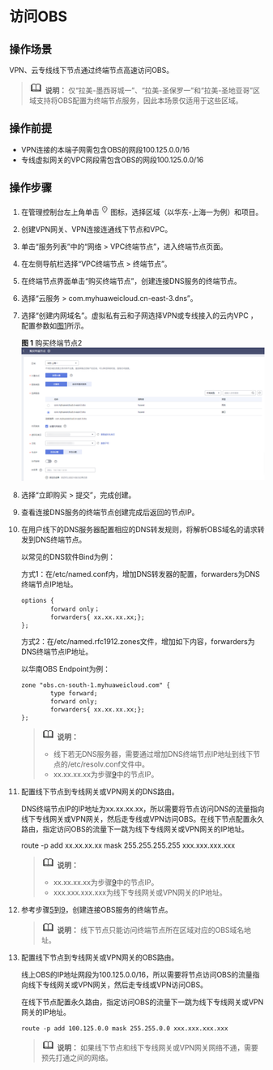 # 访问OBS<a name="vpcep_03_0300"></a>

## 操作场景<a name="section208321434111114"></a>

VPN、云专线线下节点通过终端节点高速访问OBS。

>![](public_sys-resources/icon-note.gif) **说明：** 
>仅“拉美-墨西哥城一”、“拉美-圣保罗一”和“拉美-圣地亚哥”区域支持将OBS配置为终端节点服务，因此本场景仅适用于这些区域。

## 操作前提<a name="section4151131713"></a>

-   VPN连接的本端子网需包含OBS的网段100.125.0.0/16
-   专线虚拟网关的VPC网段需包含OBS的网段100.125.0.0/16

## 操作步骤<a name="section14475182616113"></a>

1.  在管理控制台左上角单击![](figures/icon-region.png)图标，选择区域（以华东-上海一为例）和项目。
2.  创建VPN网关、VPN连接连通线下节点和VPC。
3.  单击“服务列表”中的“网络 \> VPC终端节点”，进入终端节点页面。
4.  在左侧导航栏选择“VPC终端节点 \> 终端节点”。
5.  <a name="li145571928161519"></a>在终端节点界面单击“购买终端节点”，创建连接DNS服务的终端节点。
6.  选择“云服务 \> com.myhuaweicloud.cn-east-3.dns”。
7.  选择“创建内网域名”。虚拟私有云和子网选择VPN或专线接入的云内VPC ，配置参数如[图1](#fig9987546115420)所示。

    **图 1**  购买终端节点2<a name="fig9987546115420"></a>  
    ![](figures/购买终端节点2.png "购买终端节点2")

8.  选择“立即购买 \> 提交”，完成创建。
9.  <a name="li688862223218"></a>查看连接DNS服务的终端节点创建完成后返回的节点IP。
10. 在用户线下的DNS服务器配置相应的DNS转发规则，将解析OBS域名的请求转发到DNS终端节点。

    以常见的DNS软件Bind为例：

    方式1：在/etc/named.conf内，增加DNS转发器的配置，forwarders为DNS终端节点IP地址。

    ```
    options {
            forward only；
            forwarders{ xx.xx.xx.xx;};
    };
    ```

    方式2：在/etc/named.rfc1912.zones文件，增加如下内容，forwarders为DNS终端节点IP地址。

    以华南OBS Endpoint为例：

    ```
    zone "obs.cn-south-1.myhuaweicloud.com" {
            type forward;
            forward only;
            forwarders{ xx.xx.xx.xx;};
    };
    ```

    >![](public_sys-resources/icon-note.gif) **说明：** 
    >-   线下若无DNS服务器，需要通过增加DNS终端节点IP地址到线下节点的/etc/resolv.conf文件中。
    >-   xx.xx.xx.xx为步骤[9](#li688862223218)中的节点IP。

11. 配置线下节点到专线网关或VPN网关的DNS路由。

    DNS终端节点IP的IP地址为xx.xx.xx.xx，所以需要将节点访问DNS的流量指向线下专线网关或VPN网关，然后走专线或VPN访问OBS。在线下节点配置永久路由，指定访问OBS的流量下一跳为线下专线网关或VPN网关的IP地址。

    route -p add xx.xx.xx.xx mask 255.255.255.255 xxx.xxx.xxx.xxx

    >![](public_sys-resources/icon-note.gif) **说明：** 
    >-   xx.xx.xx.xx为步骤[9](#li688862223218)中的节点IP。
    >-   xxx.xxx.xxx.xxx为线下专线网关或VPN网关的IP地址。

12. 参考步骤[5](#li145571928161519)到[9](#li688862223218)，创建连接OBS服务的终端节点。

    >![](public_sys-resources/icon-note.gif) **说明：** 
    >线下节点只能访问终端节点所在区域对应的OBS域名地址。

13. 配置线下节点到专线网关或VPN网关的OBS路由。

    线上OBS的IP地址网段为100.125.0.0/16，所以需要将节点访问OBS的流量指向线下专线网关或VPN网关，然后走专线或VPN访问OBS。

    在线下节点配置永久路由，指定访问OBS的流量下一跳为线下专线网关或VPN网关的IP地址。

    ```
    route -p add 100.125.0.0 mask 255.255.0.0 xxx.xxx.xxx.xxx
    ```

    >![](public_sys-resources/icon-note.gif) **说明：** 
    >如果线下节点和线下专线网关或VPN网关网络不通，需要预先打通之间的网络。


